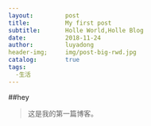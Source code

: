 ```yaml
---
layout:         post
title:          My first post
subtitle:       Holle World,Holle Blog
date:           2018-11-24
author:         luyadong
header-img;     img/post-big-rwd.jpg
catalog:        true
tags:
  -生活
---
```


##hey
>这是我的第一篇博客。

